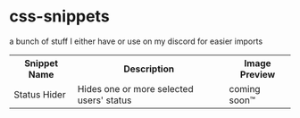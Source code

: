 # css-snippets
a bunch of stuff I either have or use on my discord for easier imports


<table>
  <tr> 
    <th>Snippet Name</th>
    <th>Description</th>
    <th>Image Preview</th>
  </tr> 
  <tr>
    <td>Status Hider</td>
    <td>Hides one or more selected users' status</td>
    <td>coming soon™️</td>
  </tr>
</table>
